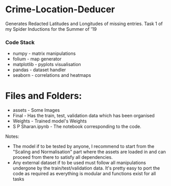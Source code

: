 # Crime-Location-Deducer
Generates Redacted Latitudes and Longitudes of missing entries. Task 1 of my Spider Inductions for the Summer of '19
### Code Stack
* numpy - matrix manipulations
* folium - map generator
* matplotlib - pyplots visualisation
* pandas - dataset handler
* seaborn - correlations and heatmaps

# Files and Folders:
* assets - Some Images
* Final - Has the train, test, validation data which has been organised
* Weights - Trained model's Weights
* S P Sharan.ipynb - The notebook corresponding to the code.

Notes:
* The model if to be tested by anyone, I recommend to start from the "Scaling and Normalisation" 
part where the assets are loaded in and can proceed from there to satisfy all dependencies. 
* Any external dataset if to be used must follow all manipulations undergone by the train/test/validation 
data. It's pretty easy to port the code as required as everything is modular and functions exist for all tasks
